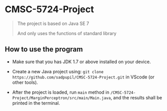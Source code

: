 # CMSC-5724-Project
> The project is based on Java SE 7
>
> And only uses the functions of standard library

## How to use the program
+ Make sure that you has JDK 1.7 or above installed on your device.

+ Create a new Java project using: `git clone https://github.com/sadpupil/CMSC-5724-Project.git` in VScode (or other tools).

+ After the project is loaded, run `main` method in `/CMSC-5724-Project/MarginPerceptron/src/main/Main.java`, and the results shall be printed in the terminal.



